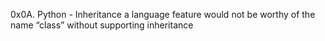 0x0A. Python - Inheritance
a language feature would not be worthy of the name “class” without supporting inheritance
